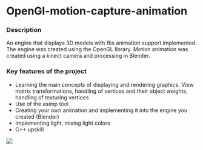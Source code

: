 # OpenGl-motion-capture-animation
### Description
An engine that displays 3D models with fbx animation support implemented. The engine was created using the OpenGL library. Motion animation was created using a kinect camera and processing in Blender.

### Key features of the project
- Learning the main concepts of displaying and rendering graphics. View matrix transformations, handling of vertices and their object weights, handling of texturing vertices
- Use of the asimp tool
- Creating your own animation and implementing it into the engine you created (Blender)
- Implementing light, mixing light colors
- C++ upskill

![](https://github.com/Madam98/OpenGl-motion-capture-animation/blob/main/dance.gif)
